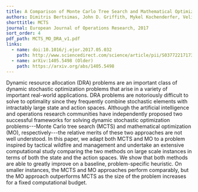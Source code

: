 ```yaml
---
title: A Comparison of Monte Carlo Tree Search and Mathematical Optimization for Large Scale Dynamic Resource Allocation
authors: Dimitris Bertsimas, John D. Griffith, Mykel Kochenderfer, Velibor Misic, and Robert Moss
shorttitle: MCTS
journal: European Journal of Operations Research, 2017
sort_order: 4
pdf_path: MCTS_MO_DRA_v1.pdf
links:
  - name: doi:10.1016/j.ejor.2017.05.032
    path: http://www.sciencedirect.com/science/article/pii/S0377221717304605
  - name: arXiv:1405.5498 (Older)
    path: https://arxiv.org/abs/1405.5498
---
```

Dynamic resource allocation (DRA) problems are an important class of dynamic stochastic optimization problems that arise in a variety of important real-world applications. DRA problems are notoriously difficult to solve to optimality since they frequently combine stochastic elements with intractably large state and action spaces. Although the artificial intelligence and operations research communities have independently proposed two successful frameworks for solving dynamic stochastic optimization problems---Monte Carlo tree search (MCTS) and mathematical optimization (MO), respectively---the relative merits of these two approaches are not well understood. In this paper, we adapt both MCTS and MO to a problem inspired by tactical wildfire and management and undertake an extensive computational study comparing the two methods on large scale instances in terms of both the state and the action spaces. We show that both methods are able to greatly improve on a baseline, problem-specific heuristic. On smaller instances, the MCTS and MO approaches perform comparably, but the MO approach outperforms MCTS as the size of the problem increases for a fixed computational budget.